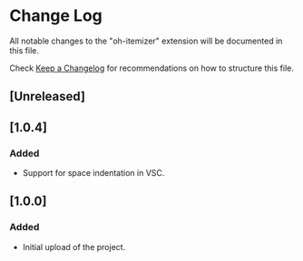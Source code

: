 # Change Log

All notable changes to the "oh-itemizer" extension will be documented in this file.

Check [Keep a Changelog](http://keepachangelog.com/) for recommendations on how to structure this file.

## [Unreleased]

## [1.0.4]

### Added

-    Support for space indentation in VSC.

## [1.0.0]

### Added

-    Initial upload of the project.
